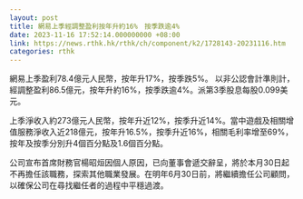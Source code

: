 ```yaml
---
layout: post
title: 網易上季經調整盈利按年升約16%　按季跌逾4%
date: 2023-11-16 17:52:14.000000000 +08:00
link: https://news.rthk.hk/rthk/ch/component/k2/1728143-20231116.htm
categories: rthk
---
```


網易上季盈利78.4億元人民幣，按年升17%，按季跌5%。 以非公認會計準則計，經調整盈利86.5億元，按年升約16%，按季跌逾4%。派第3季股息每股0.099美元。

上季淨收入約273億元人民幣，按年升近12%，按季升近14%。當中遊戲及相關增值服務淨收入近218億元，按年升16.5%，按季升近16%，相關毛利率增至69%，按年及按季分別升4個百分點及1.6個百分點。

公司宣布首席財務官楊昭烜因個人原因，已向董事會遞交辭呈，將於本月30日起不再擔任該職務，探索其他職業發展。在明年6月30日前，將繼續擔任公司顧問，以確保公司在尋找繼任者的過程中平穩過渡。
